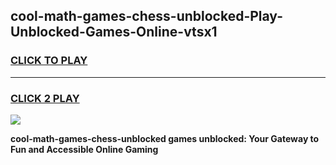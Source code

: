 
## cool-math-games-chess-unblocked-Play-Unblocked-Games-Online-vtsx1
<h3>
<a href="https://premium76.site?title=cool-math-games-chess-unblocked&ref=24A">CLICK TO PLAY</a></h3>
<hr>

<h3>
<a href="https://premium76.site?title=cool-math-games-chess-unblocked&ref=24A">CLICK 2 PLAY</a>
  
</h3>

<a href="https://premium76.site?title=cool-math-games-chess-unblocked&ref=24A"><img src="https://clearcache.store/games.png"></a>


**cool-math-games-chess-unblocked games unblocked: Your Gateway to Fun and Accessible Online Gaming**
